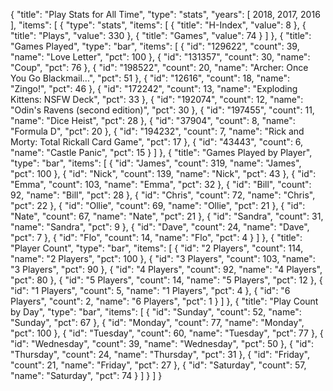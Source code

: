 {
  "title": "Play Stats for All Time",
  "type": "stats",
  "years": [
    2018,
    2017,
    2016
  ],
  "items": [
    {
      "type": "stats",
      "items": [
        {
          "title": "H-Index",
          "value": 8
        },
        {
          "title": "Plays",
          "value": 330
        },
        {
          "title": "Games",
          "value": 74
        }
      ]
    },
    {
      "title": "Games Played",
      "type": "bar",
      "items": [
        {
          "id": "129622",
          "count": 39,
          "name": "Love Letter",
          "pct": 100
        },
        {
          "id": "131357",
          "count": 30,
          "name": "Coup",
          "pct": 76
        },
        {
          "id": "198522",
          "count": 20,
          "name": "Archer: Once You Go Blackmail...",
          "pct": 51
        },
        {
          "id": "12616",
          "count": 18,
          "name": "Zingo!",
          "pct": 46
        },
        {
          "id": "172242",
          "count": 13,
          "name": "Exploding Kittens: NSFW Deck",
          "pct": 33
        },
        {
          "id": "192074",
          "count": 12,
          "name": "Odin's Ravens (second edition)",
          "pct": 30
        },
        {
          "id": "197455",
          "count": 11,
          "name": "Dice Heist",
          "pct": 28
        },
        {
          "id": "37904",
          "count": 8,
          "name": "Formula D",
          "pct": 20
        },
        {
          "id": "194232",
          "count": 7,
          "name": "Rick and Morty: Total Rickall Card Game",
          "pct": 17
        },
        {
          "id": "43443",
          "count": 6,
          "name": "Castle Panic",
          "pct": 15
        }
      ]
    },
    {
      "title": "Games Played by Player",
      "type": "bar",
      "items": [
        {
          "id": "James",
          "count": 319,
          "name": "James",
          "pct": 100
        },
        {
          "id": "Nick",
          "count": 139,
          "name": "Nick",
          "pct": 43
        },
        {
          "id": "Emma",
          "count": 103,
          "name": "Emma",
          "pct": 32
        },
        {
          "id": "Bill",
          "count": 92,
          "name": "Bill",
          "pct": 28
        },
        {
          "id": "Chris",
          "count": 72,
          "name": "Chris",
          "pct": 22
        },
        {
          "id": "Ollie",
          "count": 69,
          "name": "Ollie",
          "pct": 21
        },
        {
          "id": "Nate",
          "count": 67,
          "name": "Nate",
          "pct": 21
        },
        {
          "id": "Sandra",
          "count": 31,
          "name": "Sandra",
          "pct": 9
        },
        {
          "id": "Dave",
          "count": 24,
          "name": "Dave",
          "pct": 7
        },
        {
          "id": "Flo",
          "count": 14,
          "name": "Flo",
          "pct": 4
        }
      ]
    },
    {
      "title": "Player Count",
      "type": "bar",
      "items": [
        {
          "id": "2 Players",
          "count": 114,
          "name": "2 Players",
          "pct": 100
        },
        {
          "id": "3 Players",
          "count": 103,
          "name": "3 Players",
          "pct": 90
        },
        {
          "id": "4 Players",
          "count": 92,
          "name": "4 Players",
          "pct": 80
        },
        {
          "id": "5 Players",
          "count": 14,
          "name": "5 Players",
          "pct": 12
        },
        {
          "id": "1 Players",
          "count": 5,
          "name": "1 Players",
          "pct": 4
        },
        {
          "id": "6 Players",
          "count": 2,
          "name": "6 Players",
          "pct": 1
        }
      ]
    },
    {
      "title": "Play Count by Day",
      "type": "bar",
      "items": [
        {
          "id": "Sunday",
          "count": 52,
          "name": "Sunday",
          "pct": 67
        },
        {
          "id": "Monday",
          "count": 77,
          "name": "Monday",
          "pct": 100
        },
        {
          "id": "Tuesday",
          "count": 60,
          "name": "Tuesday",
          "pct": 77
        },
        {
          "id": "Wednesday",
          "count": 39,
          "name": "Wednesday",
          "pct": 50
        },
        {
          "id": "Thursday",
          "count": 24,
          "name": "Thursday",
          "pct": 31
        },
        {
          "id": "Friday",
          "count": 21,
          "name": "Friday",
          "pct": 27
        },
        {
          "id": "Saturday",
          "count": 57,
          "name": "Saturday",
          "pct": 74
        }
      ]
    }
  ]
}
